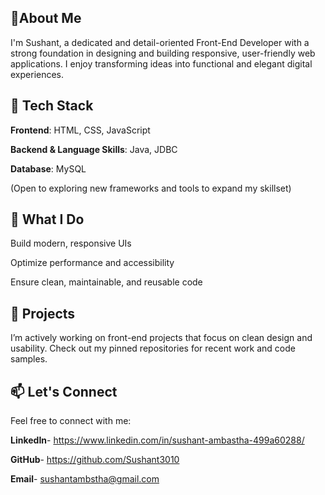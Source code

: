 👋About Me
---
I'm Sushant, a dedicated and detail-oriented Front-End Developer with a strong foundation in designing and building responsive, user-friendly web applications. I enjoy transforming ideas into functional and elegant digital experiences.

🧰 Tech Stack
---
**Frontend**: HTML, CSS, JavaScript

**Backend & Language Skills**: Java, JDBC

**Database**: MySQL

(Open to exploring new frameworks and tools to expand my skillset)

💼 What I Do
---
Build modern, responsive UIs

Optimize performance and accessibility

Ensure clean, maintainable, and reusable code

📁 Projects
---
I’m actively working on front-end projects that focus on clean design and usability. Check out my pinned repositories for recent work and code samples.

📫 Let's Connect
---
Feel free to connect with me:

**LinkedIn**- https://www.linkedin.com/in/sushant-ambastha-499a60288/

**GitHub**- https://github.com/Sushant3010

**Email**- sushantambstha@gmail.com

